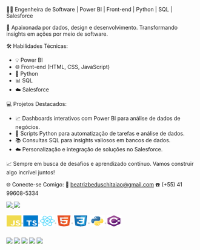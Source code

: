 👩‍💻 Engenheira de Software | Power BI | Front-end | Python | SQL | Salesforce

💼 Apaixonada por dados, design e desenvolvimento. Transformando insights em ações por meio de software.

🛠️ Habilidades Técnicas:
- 💡 Power BI
- 🌐 Front-end (HTML, CSS, JavaScript)
- 🐍 Python
- 📊 SQL
- ☁️ Salesforce

💻 Projetos Destacados:
- 📈 Dashboards interativos com Power BI para análise de dados de negócios.
- 🐍 Scripts Python para automatização de tarefas e análise de dados.
- 📚 Consultas SQL para insights valiosos em bancos de dados.
- ☁️ Personalização e integração de soluções no Salesforce.

📈 Sempre em busca de desafios e aprendizado contínuo. Vamos construir algo incrível juntos!

🌐 Conecte-se Comigo:
📧 beatrizbeduschitaiao@gmail.com
☎️ (+55) 41 99608-5334


<div>
<a href="https://github.com/Beatriz-beduschi">
  <img height="180em" src="https://github-readme-stats.vercel.app/api?username=Beatriz-beduschi&show_icons=true&theme=dracula&include_all_commits=true&count_private=true"/>
  <img height="180em" src="https://github-readme-stats.vercel.app/api/top-langs/?username=Beatriz-beduschi&layout=compact&langs_count=16&theme=dracula"/>
</div>

<div style="display: inline_block"><br>
  <img align="center" alt="Bia-Js" height="30" width="40" src="https://raw.githubusercontent.com/devicons/devicon/master/icons/javascript/javascript-plain.svg">
  <img align="center" alt="Bia-Ts" height="30" width="40" src="https://raw.githubusercontent.com/devicons/devicon/master/icons/typescript/typescript-plain.svg">
  <img align="center" alt="Bia-React" height="30" width="40" src="https://raw.githubusercontent.com/devicons/devicon/master/icons/react/react-original.svg">
  <img align="center" alt="Bia-HTML" height="30" width="40" src="https://raw.githubusercontent.com/devicons/devicon/master/icons/html5/html5-original.svg">
  <img align="center" alt="Bia-CSS" height="30" width="40" src="https://raw.githubusercontent.com/devicons/devicon/master/icons/css3/css3-original.svg">
  <img align="center" alt="Bia-Python" height="30" width="40" src="https://raw.githubusercontent.com/devicons/devicon/master/icons/python/python-original.svg">
  <img align="center" alt="Bia-Csharp" height="30" width="40" src="https://raw.githubusercontent.com/devicons/devicon/master/icons/csharp/csharp-original.svg">
</div>

  ##
 
<div> 

  <a href="https://instagram.com/bia_beduschi/" target="_blank"><img src="https://img.shields.io/badge/-Instagram-%23E4405F?style=for-the-badge&logo=instagram&logoColor=white" target="_blank"></a>
 	<a href="https://www.twitch.tv/rafaballerinii" target="_blank"><img src="https://img.shields.io/badge/Twitch-9146FF?style=for-the-badge&logo=twitch&logoColor=white" target="_blank"></a>
 <a href="https://discord.gg/wagxzStdcR" target="_blank"><img src="https://img.shields.io/badge/Discord-7289DA?style=for-the-badge&logo=discord&logoColor=white" target="_blank"></a> 
  <a href = "mailto:contatorafaballerini@gmail.com"><img src="https://img.shields.io/badge/-Gmail-%23333?style=for-the-badge&logo=gmail&logoColor=white" target="_blank"></a>
  <a href="https://www.linkedin.com/in/rafaella-ballerini-45875016a" target="_blank"><img src="https://img.shields.io/badge/-LinkedIn-%230077B5?style=for-the-badge&logo=linkedin&logoColor=white" target="_blank"></a> 
  
</div>
